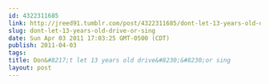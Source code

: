 ```yaml
---
id: 4322311685
link: http://jreed91.tumblr.com/post/4322311685/dont-let-13-years-old-drive-or-sing
slug: dont-let-13-years-old-drive-or-sing
date: Sun Apr 03 2011 17:03:25 GMT-0500 (CDT)
publish: 2011-04-03
tags: 
title: Don&#8217;t let 13 years old drive&#8230;&#8230;or sing
layout: post
---
```





